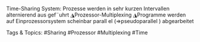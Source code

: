 Time-Sharing System:
Prozesse werden in sehr kurzen Intervallen alternierend aus gef¨uhrt
◮Prozessor-Multiplexing
◮Programme werden auf Einprozessorsystem scheinbar parall el
(⇒pseudoparallel ) abgearbeitet

   Tags & Topics:
   #Sharing
   #Prozessor
   #Multiplexing
   #Time
